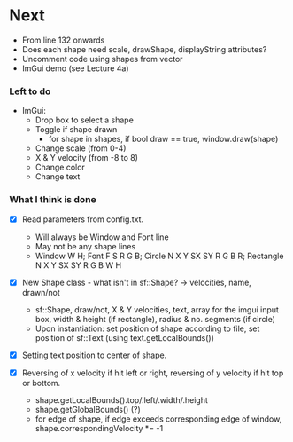 
# Next
- From line 132 onwards
- Does each shape need scale, drawShape, displayString attributes?
- Uncomment code using shapes from vector
- ImGui demo (see Lecture 4a)


### Left to do
- ImGui:
	- Drop box to select a shape
	- Toggle if shape drawn
		- for shape in shapes, if bool draw == true, window.draw(shape)
	- Change scale (from 0-4)
	- X & Y velocity (from -8 to 8)	
	- Change color
	- Change text


### What I think is done
- [X] Read parameters from config.txt.
	- Will always be Window and Font line
	- May not be any shape lines
	- Window W H; Font F S R G B; Circle N X Y SX SY R G B R; Rectangle N X Y SX SY R G B W H

- [X] New Shape class - what isn't in sf::Shape? -> velocities, name, drawn/not
	- sf::Shape, draw/not, X & Y velocities, text, array for the imgui input box, width & height (if rectangle), radius & no. segments (if circle)
	- Upon instantiation: set position of shape according to file, set position of sf::Text (using text.getLocalBounds())

- [X] Setting text position to center of shape.

- [X] Reversing of x velocity if hit left or right, reversing of y velocity if hit top or bottom.
	- shape.getLocalBounds().top/.left/.width/.height
	- shape.getGlobalBounds() (?)
	- for edge of shape, if edge exceeds corresponding edge of window, shape.correspondingVelocity *= -1